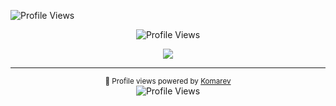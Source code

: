 ![Profile Views](https://komarev.com/ghpvc/?username=abhimangs&label=Profile%20Views&style=for-the-badge&color=orange)


<p align="center">
  <img src="https://komarev.com/ghpvc/?username=abhimangs&label=GitHub%20Profile%20Views&style=for-the-badge&color=ff914d&logo=github&logoColor=white" alt="Profile Views" />
</p>


<p align="center">
  <img src="https://komarev.com/ghpvc/?username=abhimangs&label=Visitors&color=f2cc8f&style=plastic" />
</p>


---

<p align="center">
  <sub>
    👀 Profile views powered by 
    <a href="https://github.com/antonkomarev/github-profile-views-counter">Komarev</a>
  </sub><br>
  <img src="https://komarev.com/ghpvc/?username=abhimangs&label=Profile%20Views&style=flat-square&color=ff914d" alt="Profile Views" />
</p>
